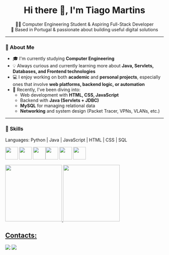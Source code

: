<h1 align="center">Hi there 👋, I'm Tiago Martins</h1>

<p align="center">
  👨‍💻 Computer Engineering Student & Aspiring Full-Stack Developer <br/>
  📍 Based in Portugal & passionate about building useful digital solutions
</p>

---

### 🚀 About Me

- 🎓 I'm currently studying **Computer Engineering**  
- 💡 Always curious and currently learning more about **Java, Servlets, Databases, and Frontend technologies**
- 💻 I enjoy working on both **academic** and **personal projects**, especially ones that involve **web platforms, backend logic, or automation**
- 🌱 Recently, I've been diving into:
  - Web development with **HTML, CSS, JavaScript**
  - Backend with **Java (Servlets + JDBC)**
  - **MySQL** for managing relational data
  - **Networking** and system design (Packet Tracer, VPNs, VLANs, etc.)

---

### 🧠 Skills

Languages: Python | Java | JavaScript | HTML | CSS | SQL

<img src="https://cdn.jsdelivr.net/gh/devicons/devicon@latest/icons/python/python-original.svg" width="40" height="40"/>  <img src="https://cdn.jsdelivr.net/gh/devicons/devicon@latest/icons/java/java-original.svg" width="40" height="40"/> <img src="https://cdn.jsdelivr.net/gh/devicons/devicon@latest/icons/javascript/javascript-original.svg" width="40" height="40"/><img src="https://cdn.jsdelivr.net/gh/devicons/devicon@latest/icons/html5/html5-original.svg" width="40" height="40" />       <img src="https://cdn.jsdelivr.net/gh/devicons/devicon@latest/icons/css3/css3-original.svg" width="40" height="40" /> 
            <img src="https://cdn.jsdelivr.net/gh/devicons/devicon@latest/icons/mysql/mysql-original-wordmark.svg" width="40" height="40"  />


<div>
<a href="https://github.com/TmartinsA224k">
<img loading="lazy" height="180em" src="https://github-readme-stats.vercel.app/api/top-langs/?username=TmartinsA224k&layout=compact&langs_count=7&theme=dracula"/>
<img loading="lazy" height="180em" src="https://github-readme-stats.vercel.app/api?username=TmartinsA224k&show_icons=true&theme=dracula&include_all_commits=true&count_private=true"/>
</div>


          
          
          
## Contacts: 
<div>
<a href="https://www.instagram.com/_m.tiago_24?igsh=MXExdGFyNGdwYW41cg==" target="_blank"><img loading="lazy" src="https://img.shields.io/badge/-Instagram-%23E4405F?style=for-the-badge&logo=instagram&logoColor=white" target="_blank"></a>
<a href="https://www.linkedin.com/in/tiago-marques-martins/" target="_blank"><img loading="lazy" src="https://img.shields.io/badge/-LinkedIn-%230077B5?style=for-the-badge&logo=linkedin&logoColor=white" target="_blank"></a>   
</div>

